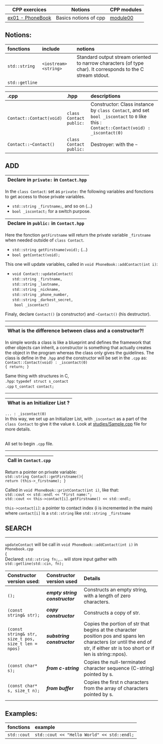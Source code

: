| CPP exercices |     Notions    | CPP modules |
|----------|----------|----------|
| [ex01 - PhoneBook](https://github.com/Elwoll/r4-cpp/tree/main/module_00/ex01) | Basics notions of cpp  | [module00](https://github.com/Elwoll/r4-cpp/tree/main/module_00) |

Notions: 
---

|fonctions|include|notions|
:--|:--|:--
|`std::string` | `<iostream>` `<string>`| Standard output stream oriented to narrow characters (of type char). It corresponds to the C stream stdout. |
|`std::getline`|




|.cpp| .hpp  | descriptions |
|:--|:--|:--
|`Contact::Contact(void)`| `class Contact` `public:`| Constructor: Class instance by `class Contact`, and set `bool _iscontact` to `0` like this : `Contact::Contact(void) : _iscontact(0)` |
|`Contact::~Contact()`| `class Contact` `public:`| Destroyer: with the `~`

ADD
---

|Declare in `private:` in `Contact.hpp`|
|:--|

In the `class Contact`: set as `private:` the following variables and fonctions to get access to those private variables.</br>

* `std::string _firstname;`, and so on (...)</br> 
*  `bool _iscontact;` for a switch purpose.</br>


|Declare in `public:` in `Contact.hpp`|
|:--|

Here the fonction `getFirstname` will return the private variable `_firstname` when needed outside of `class Contact`.</br>

* `std::string getFirstname(void);` (...)</br>
* `bool getContact(void);`</br>

This one will update variables, called in `void PhoneBook::addContact(int i)`:

* `void Contact::updateContact(`</br>`std::string _firstname,` </br>
`std::string _lastname,`</br>
`std::string _nickname,`</br>
`std::string _phone_number,`</br>
`std::string _darkest_secret,`</br>
` bool _iscontact)`</br>

Finaly, declare `Contact()` (a constructor) and `~Contact()` (his destructor).

---

|What is the difference between class and a constructor?!|
|:--|

In simple words a class is like a blueprint and defines the framework that other objects can inherit, a constructor is something that actually creates the object in the program whereas the class only gives the guidelines.
The class is define in the `.hpp` and the constructor will be set in the `.cpp` as: </br>`Contact::Contact(void) : _iscontact(0) `</br>`{ return; }`</br>

Same thing with structures in C, </br>`.hpp`: `typedef struct s_contact` </br> 
 `.cpp` `t_contact contact;`  </br>

---

|What is an Initializer List ?|
|:--|

`... : _iscontact(0)` </br>
In this way, we set up an Initializer List, with `_iscontact` as a part of the `class Contact` to give it the value `0`.
Look at [studies/Sample.cpp](https://github.com/Elwoll/r4-cpp/blob/main/studies/Sample.cpp) file for more details.



</br> All set to begin `.cpp` file.

---

|Call in `Contact.cpp`|
|:--|

Return a pointer on private variable:</br>
`std::string Contact::getFirstname(){`</br>
`return (this->_firstname); }`</br>
	
Called in `void PhoneBook::printContact(int i)`, like that:</br>
`std::cout << std::endl << "First name:";`</br>
`std::cout << this->contact[i].getFirstname() << std::endl;`</br>

`this->contact[i]`: a pointer to contact index (i is incremented in the main) where `contact[i]` is a `std::string` like `std::string _firstname`


SEARCH
---

---
`updateContact` will be call in `void PhoneBook::addContact(int i)` in `Phonebook.cpp` </br>
{</br>
Declared: `std::string fn;`,... will store input gather with `std::getline(std::cin, fn);`</br>


|Constructor version used:|  Constructor version used | Details
:--|:--|:--
| `();` | ***empty string constructor*** | Constructs an empty string, with a length of zero characters.|
| `(const string& str);` | ***copy constructor*** | Constructs a copy of str. |
| `(const string& str,` </br>`size_t pos,` `size_t len = npos)`| ***substring constructor***| Copies the portion of str that begins at the character position pos and spans len characters (or until the end of str, if either str is too short or if len is string::npos).|
|`(const char* s);`| ***from c-string*** | Copies the null-terminated character sequence (C-string) pointed by s.|
|`(const char* s, size_t n);`|***from buffer***|Copies the first n characters from the array of characters pointed by s.|
||


Examples:
--- 
| fonctions | example |
:--|:--
`std::cout` | `std::cout << "Hello World" << std::endl;`              


